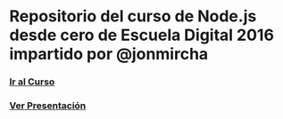# Repositorio del curso de Node.js desde cero de Escuela Digital 2016 impartido por @jonmircha

### [Ir al Curso](http://escuela.digital/cursos/nodejs)
### [Ver Presentación](http://jonmircha.github.io/ednode2016)
